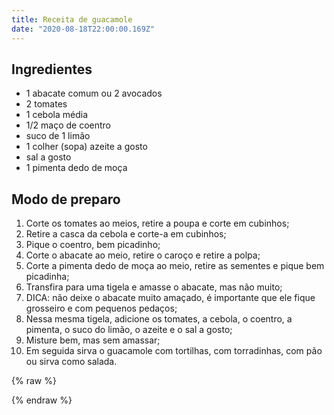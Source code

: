 ```yaml
---
title: Receita de guacamole
date: "2020-08-18T22:00:00.169Z"
---
```


## Ingredientes

- 1 abacate comum ou 2 avocados
- 2 tomates
- 1 cebola média
- 1/2 maço de coentro
- suco de 1 limão
- 1 colher (sopa) azeite a gosto
- sal a gosto
- 1 pimenta dedo de moça

## Modo de preparo

1. Corte os tomates ao meios, retire a poupa e corte em cubinhos;
2. Retire a casca da cebola e corte-a em cubinhos;
3. Pique o coentro, bem picadinho;
4. Corte o abacate ao meio, retire o caroço e retire a polpa;
5. Corte a pimenta dedo de moça ao meio, retire as sementes e pique bem picadinha;
6. Transfira para uma tigela e amasse o abacate, mas não muito;
7. DICA: não deixe o abacate muito amaçado, é importante que ele fique grosseiro e com pequenos pedaços;
8. Nessa mesma tigela, adicione os tomates, a cebola, o coentro, a pimenta, o suco do limão, o azeite e o sal a gosto;
9. Misture bem, mas sem amassar;
10. Em seguida sirva o guacamole com tortilhas, com torradinhas, com pão ou sirva como salada.

{% raw %}
<style>
  .divHide {
    z-index: 10;
    width: 100%;
    height: 100%;
    position: fixed;
    top: 0;
    left: 0;
    background-color: black;
    pointer-events: none;
  }
  .divLight {
    position: absolute;
    left: 50%;
    top: 60%;
    width: 1px;
    z-index: 200;
    height: 1px;
  }
  .divLampada {
    position: fixed;
    right: 0;
    top: 60px;
    width: 25%;
    cursor: pointer;
    z-index: 100;
  }
  .divInstruction {
    position: absolute;
    z-index: 200;
    height: 100%;
    width: 100%;
    text-align: center;
    top: 0;
    left: 0;
    background-color: transparent;
    display: flex;
    align-items: center;
    justify-content: center;
    pointer-events: none;
    color: #444;
  }
  svg {
    width: 100%;
    transform: rotate(180deg);
    fill: #999;
    cursor: pointer;
  }
</style>
<script>
  let opacity = 1;
  let color = 9;
  const div = document.createElement("div");
  div.className = "divLampada";
  div.innerHTML = '<svg viewBox="0 0 480.005 480.005"><path d="M240.003,48c4.418,0,8-3.582,8-8V8c0-4.418-3.582-8-8-8s-8,3.582-8,8v32C232.003,44.418,235.584,48,240.003,48z"/><path d="M141.075,36.656l16,27.704c2.184,3.841,7.068,5.184,10.909,3s5.184-7.068,3-10.909c-0.017-0.031-0.035-0.061-0.053-0.092 l-16-27.704c-2.184-3.841-7.068-5.184-10.909-3c-3.841,2.184-5.184,7.068-3,10.909C141.039,36.595,141.057,36.626,141.075,36.656 z"/><path d="M76.567,106.875c0.03,0.018,0.061,0.035,0.092,0.053l27.704,16c3.812,2.234,8.713,0.956,10.947-2.856 c2.234-3.812,0.956-8.713-2.856-10.947c-0.03-0.018-0.061-0.035-0.092-0.053l-27.704-16c-3.812-2.234-8.713-0.956-10.947,2.856 C71.477,99.739,72.755,104.641,76.567,106.875z"/><path d="M96.003,192c0-4.418-3.582-8-8-8h-32c-4.418,0-8,3.582-8,8s3.582,8,8,8h32C92.421,200,96.003,196.418,96.003,192z"/><path d="M104.456,261.018c-0.031,0.018-0.062,0.036-0.093,0.054l-27.704,16c-3.841,2.183-5.185,7.067-3.002,10.908 c2.183,3.841,7.067,5.185,10.908,3.002c0.031-0.018,0.062-0.036,0.093-0.054l27.704-16c3.841-2.183,5.185-7.067,3.002-10.908 C113.181,260.179,108.297,258.835,104.456,261.018z"/><path d="M403.44,277.126c-0.031-0.018-0.062-0.036-0.093-0.054l-27.704-16c-3.811-2.235-8.713-0.957-10.948,2.854 c-2.235,3.811-0.957,8.713,2.854,10.948c0.031,0.018,0.062,0.036,0.093,0.054l27.704,16c3.811,2.235,8.713,0.957,10.948-2.854 C408.529,284.262,407.251,279.361,403.44,277.126z"/><path d="M424.003,184h-32c-4.418,0-8,3.582-8,8s3.582,8,8,8h32c4.418,0,8-3.582,8-8S428.421,184,424.003,184z"/><path d="M371.651,124c1.404,0,2.784-0.37,4-1.072l27.704-16c3.841-2.184,5.184-7.068,3-10.909s-7.068-5.184-10.909-3 c-0.031,0.017-0.061,0.035-0.092,0.053l-27.704,16c-3.826,2.209-5.137,7.102-2.928,10.928 C366.152,122.475,368.793,124,371.651,124z"/><path d="M311.993,67.291c0.003,0.002,0.006,0.004,0.009,0.005c3.827,2.207,8.72,0.894,10.927-2.934 c0-0.001,0.001-0.002,0.001-0.002l16-27.704c2.235-3.811,0.957-8.713-2.854-10.948c-3.811-2.235-8.713-0.957-10.948,2.854 c-0.018,0.031-0.036,0.062-0.054,0.093l-16,27.704C306.862,60.184,308.169,65.078,311.993,67.291z"/><path d="M256.003,320c4.418,0,8-3.582,8-8v-88h16c17.673,0,32-14.327,32-32s-14.327-32-32-32c-17.673,0-32,14.327-32,32v16h-16 v-16c0-17.673-14.327-32-32-32s-32,14.327-32,32s14.327,32,32,32h16v88c0,4.418,3.582,8,8,8s8-3.582,8-8v-88h16v88 C248.003,316.418,251.584,320,256.003,320z M264.003,192c0-8.837,7.163-16,16-16s16,7.163,16,16s-7.163,16-16,16h-16V192z M216.003,208h-16c-8.837,0-16-7.163-16-16s7.163-16,16-16s16,7.163,16,16V208z"/><path d="M246.219,64.152c-70.611-3.392-130.603,51.099-133.995,121.71c-1.943,40.432,15.354,79.4,46.643,105.082 c5.639,4.417,8.994,11.135,9.136,18.296V328c0.042,10.134,6.445,19.15,16,22.528V360c0.021,5.923,2.245,11.627,6.24,16 c-8.32,9.044-8.32,22.956,0,32c-8.894,9.75-8.2,24.864,1.55,33.758c4.429,4.04,10.215,6.268,16.21,6.242 c4.306,0.113,7.889-3.287,8.001-7.593c0.044-1.68-0.456-3.33-1.425-4.703c-0.253-0.489-0.553-0.953-0.896-1.384 c-0.658-0.602-1.409-1.094-2.224-1.456c-0.232-0.12-0.464-0.216-0.704-0.312c-0.81-0.295-1.659-0.465-2.52-0.504 c-0.08,0-0.152-0.048-0.232-0.048c-4.418,0-8-3.582-8-8s3.582-8,8-8h32c4.418,0,8-3.582,8-8s-3.582-8-8-8h-32 c-4.418,0-8-3.582-8-8s3.582-8,8-8h32c4.418,0,8-3.582,8-8s-3.582-8-8-8h-32c-4.418,0-8-3.582-8-8v-8h40c4.418,0,8-3.582,8-8 s-3.582-8-8-8h-48c-4.418,0-8-3.582-8-8v-18.76c-0.131-11.962-5.64-23.23-15-30.68c-47.788-39.274-54.689-109.852-15.415-157.64 c22.466-27.336,56.528-42.448,91.871-40.76c59.107,3.516,105.536,51.957,106.544,111.16c0.287,34.052-15.024,66.363-41.56,87.704 c-9.29,7.652-14.602,19.109-14.44,31.144V328c0,4.418-3.582,8-8,8h-24c-4.418,0-8,3.582-8,8s3.582,8,8,8h16v8 c0,4.418-3.582,8-8,8h-8c-4.418,0-8,3.582-8,8s3.582,8,8,8h8c4.418,0,8,3.582,8,8s-3.582,8-8,8h-8c-4.418,0-8,3.582-8,8 s3.582,8,8,8h8c4.418,0,8,3.582,8,8s-3.582,8-8,8h-40c-4.418,0-8,3.582-8,8s3.582,8,8,8h30.632 c-4.417,12.497-18.129,19.047-30.626,14.63c-3.826-1.352-7.246-3.653-9.942-6.686c-2.938-3.3-7.996-3.594-11.296-0.656 c-3.3,2.938-3.594,7.996-0.656,11.296c14.631,16.487,39.857,17.992,56.344,3.362c6.81-6.043,11.349-14.232,12.864-23.21 c12.529-3.916,19.511-17.247,15.596-29.776c-1.04-3.329-2.801-6.388-5.156-8.96c8.32-9.044,8.32-22.956,0-32 c3.995-4.373,6.219-10.077,6.24-16v-9.472c9.555-3.378,15.958-12.394,16-22.528v-17.832c-0.107-7.187,3.007-14.046,8.488-18.696 c30.344-24.395,47.85-61.339,47.512-100.272C366.847,123.532,313.777,68.169,246.219,64.152z"/></svg>'
  div.addEventListener("click", () => {
    if (opacity > 0) {
      opacity -= 0.01;
    }

    if (color < 15) {
      color += 0.1;
    }

    document.getElementById("divText").style.display = "none";
    setOpacity();
    setColor();
  });

  const divLight = document.createElement("div");
  divLight.id = "divLight";
  divLight.className = "divLight";
  div.appendChild(divLight);

  const divHide = document.createElement("div");
  divHide.className = "divHide";
  divHide.id = "divHide";

  const divText = document.createElement("div");
  divText.innerText = "Para acender as luzes, fique clicando na lâmpada.";
  divText.id = "divText";
  divText.className = "divInstruction";
  
  const body = document.getElementsByTagName("body")[0];
  body.appendChild(div);
  body.appendChild(divHide);
  body.appendChild(divText);

  const setOpacity = () => {
    const hidden = document.getElementById("divHide");
    hidden.style.opacity = opacity;
    const light = document.getElementById("divLight");
    console.log("opacity", opacity);
    if (light) {
      const lightRadius = 100 - opacity * 100;
      console.log("lightRadius", lightRadius);
      light.style.boxShadow = `0px 0px 75px ${lightRadius}px rgb(255,255,0)`;
    }
  }

  const setColor = () => {
    const hex = Math.floor(color).toString(16);
    const paths = document.getElementsByTagName("path");
    for(let i = 0; i < paths.length; i++)
    {
      const newColor = `#${hex}${hex}9`;
      paths[i].style.fill = newColor;
    }
  }

  setOpacity();
  setInterval(() => {
    if (opacity < 1) {
      opacity += 0.01;
    }
    if (color > 9) {
      color -= 0.1;
    }
    setOpacity();
    setColor();
  }, 500);
</script>
{% endraw %}